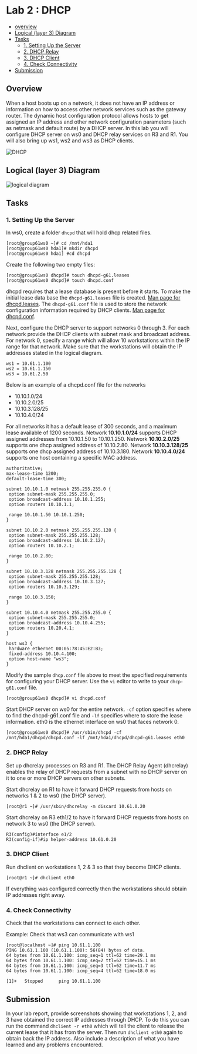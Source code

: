# Lab 2 : DHCP
- [overview](#overview)
- [Logical (layer 3) Diagram](#diagram)
- [Tasks](#tasks)
  - [1. Setting Up the Server](#server)
  - [2. DHCP Relay](#relay)
  - [3. DHCP Client](#client)
  - [4. Check Connectivity](#connectivity)
- [Submission](#submission)

## <a name="overview"></a> Overview
When a host boots up on a network, it does not have an IP address or information on how to access other network services such as the gateway router. The dynamic host configuration protocol allows hosts to get assigned an IP address and other network configuration parameters (such as netmask and default route) by a DHCP server. In this lab you will configure DHCP server on ws0 and DHCP relay services on R3 and R1. You will also bring up ws1, ws2 and ws3 as DHCP clients. 

![DHCP](https://ns1.com/writable/resources/_asideImage/DHCP-Diagram-2.svg)

## <a name="diagram"></a> Logical (layer 3) Diagram
![logical diagram](https://users.cs.fiu.edu/~esj/cnt4504/figs/logical-a.png)

## <a name="tasks"></a> Tasks

### <a name="server"></a> 1. Setting Up the Server
In ws0, create a folder `dhcpd` that will hold dhcp related files.
```
[root@group61ws0 ~]# cd /mnt/hda1
[root@group61ws0 hda1]# mkdir dhcpd
[root@group61ws0 hda1] #cd dhcpd
```

Create the following two empty files:
```
[root@group61ws0 dhcpd]# touch dhcpd-g61.leases 
[root@group61ws0 dhcpd]# touch dhcpd.conf
```
dhcpd requires that a lease database is present before it starts. To make the initial lease data base the `dhcpd-g61.leases` file is created. [Man page for dhcpd.leases](https://linux.die.net/man/5/dhcpd.leases).
The `dhcpd-g61.conf` file is used to store the network configuration information required by DHCP clients. [Man page for dhcpd.conf](https://linux.die.net/man/5/dhcpd.conf).

Next, configure the DHCP server to support networks 0 through 3. For each network provide the DHCP clients with subnet mask and broadcast address. For network 0, specify a range which will allow 10 workstations within the IP range for that network. Make sure that the workstations will obtain the IP addresses stated in the logical diagram.
```
ws1 = 10.61.1.100 
ws2 = 10.61.1.150 
ws3 = 10.61.2.50
```
Below is an example of a dhcpd.conf file for the networks 
- 10.10.1.0/24 
- 10.10.2.0/25 
- 10.10.3.128/25 
- 10.10.4.0/24

For all networks it has a default lease of 300 seconds, and a maximum lease available of 1200 seconds. Network **10.10.1.0/24** supports DHCP assigned addresses from 10.10.1.50 to 10.10.1.250. Network **10.10.2.0/25** supports one dhcp assigned address of 10.10.2.80. Network **10.10.3.128/25** supports one dhcp assigned address of 10.10.3.180. Network **10.10.4.0/24** supports one host containing a specific MAC address.

```
authoritative;
max-lease-time 1200;
default-lease-time 300;

subnet 10.10.1.0 netmask 255.255.255.0 {
 option subnet-mask 255.255.255.0;
 option broadcast-address 10.10.1.255;
 option routers 10.10.1.1;

 range 10.10.1.50 10.10.1.250;
}

subnet 10.10.2.0 netmask 255.255.255.128 {
 option subnet-mask 255.255.255.128;
 option broadcast-address 10.10.2.127;
 option routers 10.10.2.1;

 range 10.10.2.80;
}

subnet 10.10.3.128 netmask 255.255.255.128 {
 option subnet-mask 255.255.255.128;
 option broadcast-address 10.10.3.127;
 option routers 10.10.3.129;

 range 10.10.3.150;
}

subnet 10.10.4.0 netmask 255.255.255.0 {
 option subnet-mask 255.255.255.0;
 option broadcast-address 10.10.4.255;
 option routers 10.20.4.1;
}

host ws3 {
 hardware ethernet 00:05:78:45:E2:B3;
 fixed-address 10.10.4.100;
 option host-name "ws3";
}
```

Modify the sample `dhcp.conf` file above to meet the specified requirements for configuring your DHCP server. Use the `vi` editor to write to your `dhcp-g61.conf` file. 
```
[root@group61ws0 dhcpd]# vi dhcpd.conf
```

Start DHCP server on ws0 for the entire network. `-cf` option specifies where to find the dhcpd-g61.conf file and `-lf` specifies where to store the lease information. eth0 is the ethernet interface on ws0 that faces network 0.
```
[root@group61ws0 dhcpd]# /usr/sbin/dhcpd -cf /mnt/hda1/dhcpd/dhcpd.conf -lf /mnt/hda1/dhcpd/dhcpd-g61.leases eth0
```

### <a name="relay"></a> 2. DHCP Relay
Set up dhcrelay processes on R3 and R1. The DHCP Relay Agent (dhcrelay) enables the relay of DHCP requests from a subnet with no DHCP server on it to one or more DHCP servers on other subnets.

Start dhcrelay on R1 to have it forward DHCP requests from hosts on networks 1 & 2 to ws0 (the DHCP server).
```
[root@r1 ~]# /usr/sbin/dhcrelay -m discard 10.61.0.20
```

Start dhcrelay on R3 eth1/2 to have it forward DHCP requests from hosts on network 3 to ws0 (the DHCP server).
```
R3(config)#interface e1/2
R3(config-if)#ip helper-address 10.61.0.20
```

### <a name="client"></a> 3. DHCP Client
Run dhclient on workstations 1, 2 & 3 so that they become DHCP clients.
```
[root@r1 ~]# dhclient eth0
```

If everything was configured correctly then the workstations should obtain IP addresses right away.

### <a name="connectivity"></a> 4. Check Connectivity
Check that the workstations can connect to each other.

Example: Check that ws3 can communicate with ws1
```
[root@localhost ~]# ping 10.61.1.100
PING 10.61.1.100 (10.61.1.100): 56(84) bytes of data. 
64 bytes from 10.61.1.100: icmp_seq=1 ttl=62 time=29.1 ms
64 bytes from 10.61.1.100: icmp_seq=2 ttl=62 time=15.1 ms
64 bytes from 10.61.1.100: icmp_seq=3 ttl=62 time=11.7 ms
64 bytes from 10.61.1.100: icmp_seq=4 ttl=62 time=18.0 ms

[1]+   Stopped 		ping 10.61.1.100
```


## <a name="submission"></a> Submission
In your lab report, provide screenshots showing that workstations 1, 2, and 3 have obtained the correct IP addresses through DHCP. To do this you can run the command `dhclient -r eth0` which will tell the client to release the current lease that it has from the server. Then run `dhclient eth0` again to obtain back the IP address. Also include a description of what you have learned and any problems encountered.

